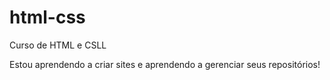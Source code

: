# html-css
 Curso de HTML e CSLL

Estou aprendendo a criar sites e aprendendo a gerenciar seus repositórios!